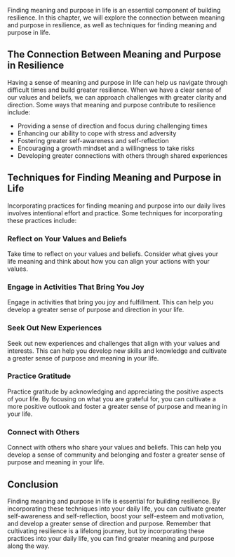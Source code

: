 
Finding meaning and purpose in life is an essential component of building resilience. In this chapter, we will explore the connection between meaning and purpose in resilience, as well as techniques for finding meaning and purpose in life.

The Connection Between Meaning and Purpose in Resilience
--------------------------------------------------------

Having a sense of meaning and purpose in life can help us navigate through difficult times and build greater resilience. When we have a clear sense of our values and beliefs, we can approach challenges with greater clarity and direction. Some ways that meaning and purpose contribute to resilience include:

* Providing a sense of direction and focus during challenging times
* Enhancing our ability to cope with stress and adversity
* Fostering greater self-awareness and self-reflection
* Encouraging a growth mindset and a willingness to take risks
* Developing greater connections with others through shared experiences

Techniques for Finding Meaning and Purpose in Life
--------------------------------------------------

Incorporating practices for finding meaning and purpose into our daily lives involves intentional effort and practice. Some techniques for incorporating these practices include:

### Reflect on Your Values and Beliefs

Take time to reflect on your values and beliefs. Consider what gives your life meaning and think about how you can align your actions with your values.

### Engage in Activities That Bring You Joy

Engage in activities that bring you joy and fulfillment. This can help you develop a greater sense of purpose and direction in your life.

### Seek Out New Experiences

Seek out new experiences and challenges that align with your values and interests. This can help you develop new skills and knowledge and cultivate a greater sense of purpose and meaning in your life.

### Practice Gratitude

Practice gratitude by acknowledging and appreciating the positive aspects of your life. By focusing on what you are grateful for, you can cultivate a more positive outlook and foster a greater sense of purpose and meaning in your life.

### Connect with Others

Connect with others who share your values and beliefs. This can help you develop a sense of community and belonging and foster a greater sense of purpose and meaning in your life.

Conclusion
----------

Finding meaning and purpose in life is essential for building resilience. By incorporating these techniques into your daily life, you can cultivate greater self-awareness and self-reflection, boost your self-esteem and motivation, and develop a greater sense of direction and purpose. Remember that cultivating resilience is a lifelong journey, but by incorporating these practices into your daily life, you can find greater meaning and purpose along the way.

